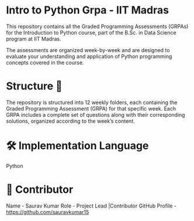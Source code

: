 # Intro to Python Grpa - IIT Madras
This repository contains all the Graded Programming Assessments (GRPAs) for the Introduction to Python course, part of the B.Sc. in Data Science program at IIT Madras.

The assessments are organized week-by-week and are designed to evaluate your understanding and application of Python programming concepts covered in the course.

# Structure 📂
The repository is structured into 12 weekly folders, each containing the Graded Programming Assessment (GRPA) for that specific week. Each GRPA includes a complete set of questions along with their corresponding solutions, organized according to the week’s content.


# 🛠️ Implementation Language 
 Python 
# 📸 Contributor 
Name - Saurav Kumar 
Role - Project Lead |Contributor 
GitHub Profile -https://github.com/sauravkumar15


